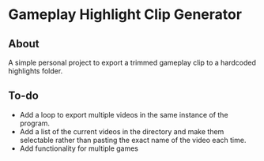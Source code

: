 # Gameplay Highlight Clip Generator
## About
A simple personal project to export a trimmed gameplay clip to a hardcoded highlights folder.

## To-do
- Add a loop to export multiple videos in the same instance of the program.
- Add a list of the current videos in the directory and make them selectable rather than pasting the exact name of the video each time.
- Add functionality for multiple games